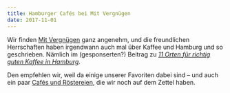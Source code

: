```yaml
---
title: Hamburger Cafés bei Mit Vergnügen
date: 2017-11-01 
---
```


Wir finden [Mit Vergnügen](https://mitvergnuegen.com/) ganz angenehm, und die freundlichen Herrschaften haben irgendwann auch mal über Kaffee und Hamburg und so geschrieben. Nämlich im (gesponserten?) Beitrag zu [_11 Orten für richtig guten Kaffee in Hamburg_](https://hamburg.mitvergnuegen.com/2015/11-orte-fuer-richtig-guten-kaffee-in-hamburg).

Den empfehlen wir, weil da einige unserer Favoriten dabei sind – und auch ein paar [Cafés und Röstereien](/cafes/), die wir noch auf dem Zettel haben.
